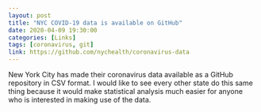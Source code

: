 ```yaml
---
layout: post
title: "NYC COVID-19 data is available on GitHub"
date: 2020-04-09 19:30:00
categories: [Links]
tags: [coronavirus, git]
link: https://github.com/nychealth/coronavirus-data
---
```


New York City has made their coronavirus data available as a GitHub repository in CSV format. I would like to see every other state do this same thing because it would make statistical analysis much easier for anyone who is interested in making use of the data.
